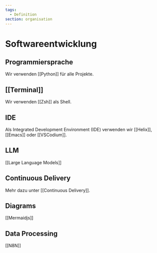 ```yaml
---
tags:
  - Definition
section: organisation
---
```

# Softwareentwicklung

## Programmiersprache

Wir verwenden [[Python]] für alle Projekte.

## [[Terminal]]

Wir verwenden [[Zsh]] als Shell.

## IDE

Als Integrated Development Environment (IDE) verwenden wir  [[Helix]], [[Emacs]] oder [[VSCodium]].

## LLM

[[Large Language Models]]
## Continuous Delivery

Mehr dazu unter [[Continuous Delivery]].

## Diagrams

[[Mermaidjs]]

## Data Processing

[[N8N]]